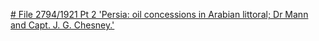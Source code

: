 [# File 2794/1921 Pt 2 'Persia: oil concessions in Arabian littoral; Dr Mann and Capt. J. G. Chesney.'](https://dlmenetwork.org/library/catalog/81055%2Fvdc_100087945986.0x000001_dlme) 


